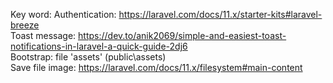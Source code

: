 Key word:
Authentication: https://laravel.com/docs/11.x/starter-kits#laravel-breeze <br>
Toast message: https://dev.to/anik2069/simple-and-easiest-toast-notifications-in-laravel-a-quick-guide-2dj6 <br>
Bootstrap: file 'assets' (public\assets) <br>
Save file image: https://laravel.com/docs/11.x/filesystem#main-content
